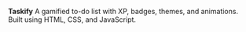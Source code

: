 **Taskify**
A gamified to-do list with XP, badges, themes, and animations.  
Built using HTML, CSS, and JavaScript.
